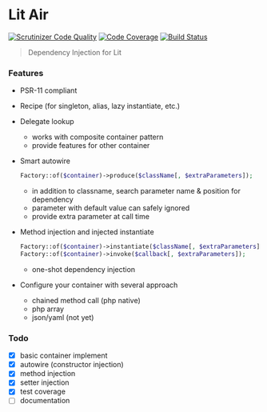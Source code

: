 Lit Air
=======

[![Scrutinizer Code Quality](https://scrutinizer-ci.com/g/LitPHP/lit-air/badges/quality-score.png?b=master)](https://scrutinizer-ci.com/g/LitPHP/lit-air/?branch=master)
[![Code Coverage](https://scrutinizer-ci.com/g/LitPHP/lit-air/badges/coverage.png?b=master)](https://scrutinizer-ci.com/g/LitPHP/lit-air/?branch=master)
[![Build Status](https://scrutinizer-ci.com/g/LitPHP/lit-air/badges/build.png?b=master)](https://scrutinizer-ci.com/g/LitPHP/lit-air/build-status/master)

> Dependency Injection for Lit

### Features

- PSR-11 compliant

- Recipe (for singleton, alias, lazy instantiate, etc.)

- Delegate lookup
  - works with composite container pattern
  - provide features for other container 

- Smart autowire

  ```php
  Factory::of($container)->produce($className[, $extraParameters]);
  ```

  - in addition to classname, search parameter name & position for dependency
  - parameter with default value can safely ignored
  - provide extra parameter at call time

- Method injection and injected instantiate

  ```php
  Factory::of($container)->instantiate($className[, $extraParameters]); //this won't write $className to $container
  Factory::of($container)->invoke($callback[, $extraParameters]);
  ```

  - one-shot dependency injection

- Configure your container with several approach
  - chained method call (php native)
  - php array
  - ​json/yaml (not yet)

### Todo

- [x] basic container implement
- [x] autowire (constructor injection)
- [x] method injection
- [x] setter injection
- [x] test coverage
- [ ] documentation

